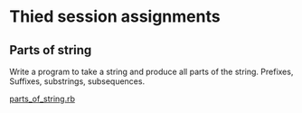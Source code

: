 # Thied session assignments

## Parts of string
Write a program to take a string and produce all parts of the string. 
Prefixes, Suffixes, substrings, subsequences.

[parts_of_string.rb](parts_of_string.rb) 
